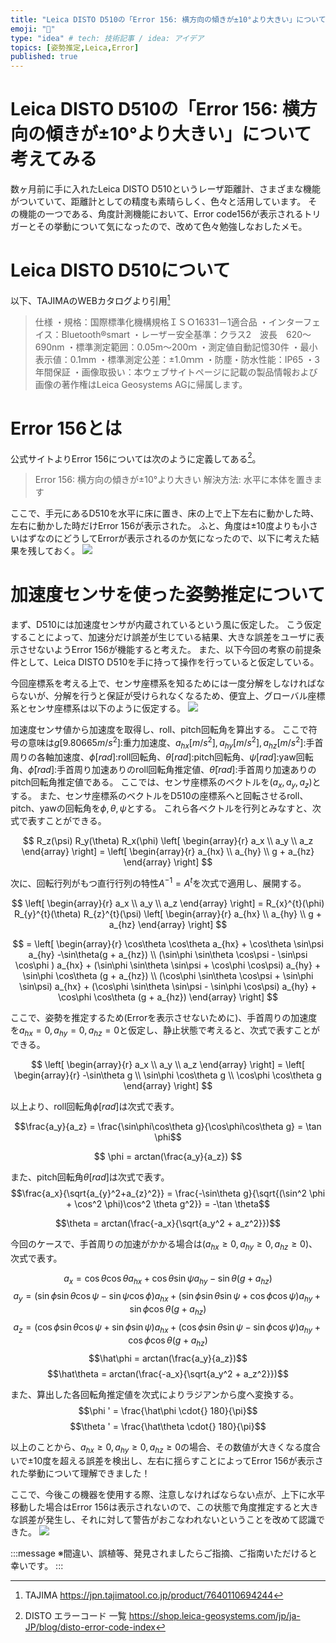 ```yaml
---
title: "Leica DISTO D510の「Error 156: 横方向の傾きが±10°より大きい」について考えてみる"
emoji: "💭"
type: "idea" # tech: 技術記事 / idea: アイデア
topics: [姿勢推定,Leica,Error]
published: true
---
```


# Leica DISTO D510の「Error 156: 横方向の傾きが±10°より大きい」について考えてみる

数ヶ月前に手に入れたLeica DISTO D510というレーザ距離計、さまざまな機能がついていて、距離計としての精度も素晴らしく、色々と活用しています。
その機能の一つである、角度計測機能において、Error code156が表示されるトリガーとその挙動について気になったので、改めて色々勉強しなおしたメモ。

# Leica DISTO D510について

以下、TAJIMAのWEBカタログより引用[^1]
>仕様
>・規格：国際標準化機構規格ＩＳＯ16331－1適合品
>・インターフェイス：Bluetooth®smart
>・レーザー安全基準：クラス2　波長　620～690nm
>・標準測定範囲：0.05m～200ｍ
>・測定値自動記憶30件
>・最小表示値：0.1mm
>・標準測定公差：±1.0ｍｍ
>・防塵・防水性能：IP65
>・3年間保証
>・画像取扱い：本ウェブサイトページに記載の製品情報および画像の著作権はLeica Geosystems AGに帰属します。

# Error 156とは
公式サイトよりError 156については次のように定義してある[^2]。
>Error 156: 横方向の傾きが±10°より大きい
>解決方法: 水平に本体を置きます

ここで、手元にあるD510を水平に床に置き、床の上で上下左右に動かした時、左右に動かした時だけError 156が表示された。
ふと、角度は±10度よりも小さいはずなのにどうしてErrorが表示されるのか気になったので、以下に考えた結果を残しておく。
![](https://storage.googleapis.com/zenn-user-upload/njwix5v0kaubkkl88itwow2l6joo)

# 加速度センサを使った姿勢推定について 

まず、D510には加速度センサが内蔵されているという風に仮定した。
こう仮定することによって、加速分だけ誤差が生じている結果、大きな誤差をユーザに表示させないようError 156が機能すると考えた。
また、以下今回の考察の前提条件として、Leica DISTO D510を手に持って操作を行っていると仮定している。

今回座標系を考える上で、センサ座標系を知るためには一度分解をしなければならないが、分解を行うと保証が受けられなくなるため、便宜上、グローバル座標系とセンサ座標系は以下のように仮定する。
![](https://storage.googleapis.com/zenn-user-upload/g6x193026y7fywvgrlufbb1ss52f)

加速度センサ値から加速度を取得し、roll、pitch回転角を算出する。
ここで符号の意味は$g[9.80665m/s^2]$:重力加速度、$a_{hx}[m/s^2],a_{hy}[m/s^2],a_{hz}[m/s^2]$:手首周りの各軸加速度、$\phi[rad]$:roll回転角、$\theta[rad]$:pitch回転角、$\psi[rad]$:yaw回転角、$\hat\phi[rad]$:手首周り加速ありのroll回転角推定値、$\hat\theta[rad]$:手首周り加速ありのpitch回転角推定値である。
ここでは、センサ座標系のベクトルを$(a_x,a_y,a_z)$とする。
また、センサ座標系のベクトルをD510の座標系へと回転させるroll、pitch、yawの回転角を$\phi,\theta,\psi$とする。
これら各ベクトルを行列とみなすと、次式で表すことができる。

$$
R_z(\psi) R_y(\theta) R_x(\phi) \left[
    \begin{array}{r}
      a_x \\
      a_y \\ 
      a_z
    \end{array}
  \right] = \left[
    \begin{array}{r}
      a_{hx} \\
      a_{hy} \\
      g + a_{hz}
    \end{array}
  \right]
$$

次に、回転行列がもつ直行行列の特性$A^{-1}=A^{t}$を次式で適用し、展開する。

$$
  \left[
    \begin{array}{r}
      a_x \\
      a_y \\ 
      a_z
    \end{array}
    \right] = R_{x}^{t}(\phi) R_{y}^{t}(\theta) R_{z}^{t}(\psi) \left[
    \begin{array}{r}
      a_{hx} \\
      a_{hy} \\
      g + a_{hz}
    \end{array}
    \right]
$$

$$
    = \left[
    \begin{array}{r}
	    \cos\theta \cos\theta  a_{hx} + \cos\theta \sin\psi  a_{hy} -\sin\theta(g + a_{hz}) \\
	    (\sin\phi \sin\theta \cos\psi - \sin\psi \cos\phi ) a_{hx} + (\sin\phi \sin\theta \sin\psi + \cos\phi \cos\psi) a_{hy} + \sin\phi \cos\theta (g + a_{hz}) \\ 
	    (\cos\phi \sin\theta \cos\psi + \sin\phi \sin\psi) a_{hx} + (\cos\phi \sin\theta \sin\psi - \sin\phi \cos\psi) a_{hy} + \cos\phi \cos\theta (g + a_{hz})
    \end{array}
    \right]
$$

ここで、姿勢を推定するため(Errorを表示させないために)、手首周りの加速度を$a_{hx}=0,a_{hy}=0,a_{hz}=0$と仮定し、静止状態で考えると、次式で表すことができる。

$$
  \left[
    \begin{array}{r}
      a_x \\
      a_y \\ 
      a_z
    \end{array}
    \right] = \left[
    \begin{array}{r}
	-\sin\theta g \\
	\sin\phi \cos\theta g \\ 
	\cos\phi \cos\theta g
    \end{array}
    \right]
$$

以上より、roll回転角$\phi[rad]$は次式で表す。

$$\frac{a_y}{a_z} = \frac{\sin\phi\cos\theta g}{\cos\phi\cos\theta g} = \tan \phi$$

$$
	\phi = arctan(\frac{a_y}{a_z})
$$

また、pitch回転角$\theta[rad]$は次式で表す。
$$\frac{a_x}{\sqrt{a_{y}^2+a_{z}^2}} = \frac{-\sin\theta g}{\sqrt{(\sin^2 \phi + \cos^2 \phi)\cos^2 \theta g^2}} = -\tan \theta$$

$$\theta = arctan(\frac{-a_x}{\sqrt{a_y^2 + a_z^2}})$$

今回のケースで、手首周りの加速がかかる場合は($a_{hx}\geq 0,a_{hy}\geq 0,a_{hz}\geq 0$)、次式で表す。

$$a_x = \cos\theta \cos\theta  a_{hx} + \cos\theta \sin\psi  a_{hy} -\sin\theta(g + a_{hz})$$
$$a_y = (\sin\phi \sin\theta \cos\psi - \sin\psi \cos\phi ) a_{hx} + (\sin\phi \sin\theta \sin\psi + \cos\phi \cos\psi) a_{hy} + \sin\phi \cos\theta (g + a_{hz})$$
$$a_z = (\cos\phi \sin\theta \cos\psi + \sin\phi \sin\psi) a_{hx} + (\cos\phi \sin\theta \sin\psi - \sin\phi \cos\psi) a_{hy} + \cos\phi \cos\theta (g + a_{hz})$$
$$\hat\phi = arctan(\frac{a_y}{a_z})$$
$$\hat\theta = arctan(\frac{-a_x}{\sqrt{a_y^2 + a_z^2}})$$

また、算出した各回転角推定値を次式によりラジアンから度へ変換する。
$$\phi ' = \frac{\hat\phi \cdot{} 180}{\pi}$$
$$\theta ' = \frac{\hat\theta \cdot{} 180}{\pi}$$

以上のことから、$a_{hx}\geq 0,a_{hy}\geq 0,a_{hz}\geq 0$の場合、その数値が大きくなる度合いで±10度を超える誤差を検出し、左右に揺らすことによってError 156が表示された挙動について理解できました！

ここで、今後この機器を使用する際、注意しなければならない点が、上下に水平移動した場合はError 156は表示されないので、この状態で角度推定すると大きな誤差が発生し、それに対して警告がおこなわれないということを改めて認識できた。
![](https://storage.googleapis.com/zenn-user-upload/njwix5v0kaubkkl88itwow2l6joo)

:::message
※間違い、誤植等、発見されましたらご指摘、ご指南いただけると幸いです。
:::

[^1]: TAJIMA https://jpn.tajimatool.co.jp/product/7640110694244
[^2]: DISTO エラーコード 一覧 https://shop.leica-geosystems.com/jp/ja-JP/blog/disto-error-code-index
